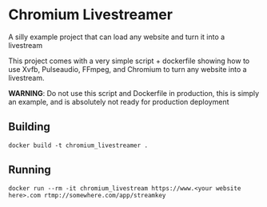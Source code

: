 Chromium Livestreamer
=====================

A silly example project that can load any website and turn it into a livestream

This project comes with a very simple script + dockerfile showing how to use
Xvfb, Pulseaudio, FFmpeg, and Chromium to turn any website into a livestream.

**WARNING**: Do not use this script and Dockerfile in production, this is simply
an example, and is absolutely not ready for production deployment

Building
--------

`docker build -t chromium_livestreamer .`

Running
-------

`docker run --rm -it chromium_livestream https://www.<your website here>.com rtmp://somewhere.com/app/streamkey`

